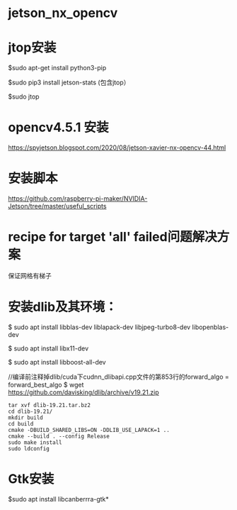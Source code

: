 # jetson_nx_opencv

# jtop安装
$sudo apt-get install python3-pip

$sudo pip3 install jetson-stats   (包含jtop）

$sudo jtop

# opencv4.5.1 安装
https://spyjetson.blogspot.com/2020/08/jetson-xavier-nx-opencv-44.html
# 安装脚本
https://github.com/raspberry-pi-maker/NVIDIA-Jetson/tree/master/useful_scripts

# recipe for target 'all' failed问题解决方案
保证网格有梯子

# 安装dlib及其环境：
$ sudo apt install libblas-dev liblapack-dev libjpeg-turbo8-dev libopenblas-dev

$ sudo apt install libx11-dev

$ sudo apt install libboost-all-dev

//编译前注释掉dlib/cuda下cudnn_dlibapi.cpp文件的第853行的forward_algo = forward_best_algo
$ wget https://github.com/davisking/dlib/archive/v19.21.zip

```
tar xvf dlib-19.21.tar.bz2
cd dlib-19.21/
mkdir build
cd build
cmake -DBUILD_SHARED_LIBS=ON -DDLIB_USE_LAPACK=1 ..
cmake --build . --config Release
sudo make install
sudo ldconfig
```

# Gtk安装
$sudo apt install libcanberrra-gtk*
